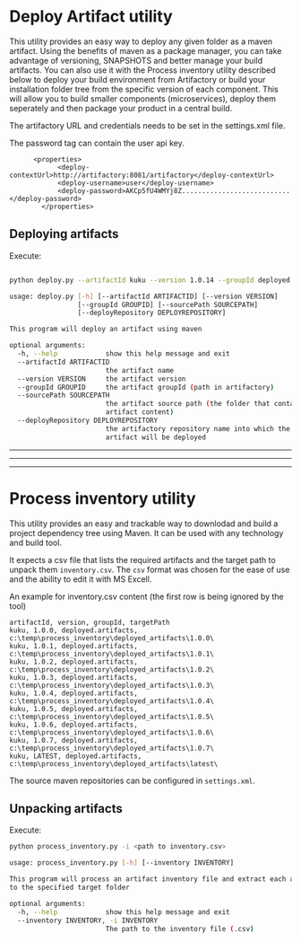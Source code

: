 # Deploy Artifact utility

This utility provides an easy way to deploy any given folder as a maven artifact.
Using the benefits of maven as a package manager, you can take advantage of versioning, SNAPSHOTS and better manage your build artifacts.
You can also use it with the Process inventory utility described below to deploy your build environment from Artifactory or build your installation folder tree from the specific version of each component.
This will allow you to build smaller components (microservices), deploy them seperately and then package your product in a central build. 

The artifactory URL and credentials needs to be set in the settings.xml file.

The password tag can contain the user api key.

```
      <properties>
            <deploy-contextUrl>http://artifactory:8081/artifactory</deploy-contextUrl>
            <deploy-username>user</deploy-username>
            <deploy-password>AKCp5fU4WMYj8Z...........................</deploy-password>
        </properties>
```


## Deploying artifacts

Execute:

```bash

python deploy.py --artifactId kuku --version 1.0.14 --groupId deployed.artifacts --deployRepository local-lib-Corporate_Dev --sourcePath C:\Temp\deploy-test

usage: deploy.py [-h] [--artifactId ARTIFACTID] [--version VERSION]
                 [--groupId GROUPID] [--sourcePath SOURCEPATH]
                 [--deployRepository DEPLOYREPOSITORY]

This program will deploy an artifact using maven

optional arguments:
  -h, --help            show this help message and exit
  --artifactId ARTIFACTID
                        the artifact name
  --version VERSION     the artifact version
  --groupId GROUPID     the artifact groupId (path in artifactory)
  --sourcePath SOURCEPATH
                        the artifact source path (the folder that contains the
                        artifact content)
  --deployRepository DEPLOYREPOSITORY
                        the artifactory repository name into which the
                        artifact will be deployed
```


----------------------------------------------------------------------------------------------------------
----------------------------------------------------------------------------------------------------------
----------------------------------------------------------------------------------------------------------

# Process inventory utility

This utility provides an easy and trackable way to downlodad and build a project dependency tree using Maven.
It can be used with any technology and build tool.

It expects a csv file that lists the required artifacts and the target path to unpack them `inventory.csv`.
The `csv` format was chosen for the ease of use and the ability to edit it with MS Excell.

An example for inventory.csv content (the first row is being ignored by the tool)
```
artifactId, version, groupId, targetPath
kuku, 1.0.0, deployed.artifacts, c:\temp\process_inventory\deployed_artifacts\1.0.0\
kuku, 1.0.1, deployed.artifacts, c:\temp\process_inventory\deployed_artifacts\1.0.1\
kuku, 1.0.2, deployed.artifacts, c:\temp\process_inventory\deployed_artifacts\1.0.2\
kuku, 1.0.3, deployed.artifacts, c:\temp\process_inventory\deployed_artifacts\1.0.3\
kuku, 1.0.4, deployed.artifacts, c:\temp\process_inventory\deployed_artifacts\1.0.4\
kuku, 1.0.5, deployed.artifacts, c:\temp\process_inventory\deployed_artifacts\1.0.5\
kuku, 1.0.6, deployed.artifacts, c:\temp\process_inventory\deployed_artifacts\1.0.6\
kuku, 1.0.7, deployed.artifacts, c:\temp\process_inventory\deployed_artifacts\1.0.7\
kuku, LATEST, deployed.artifacts, c:\temp\process_inventory\deployed_artifacts\latest\
```
The source maven repositories can be configured in `settings.xml`.


## Unpacking artifacts

Execute:

```bash
python process_inventory.py -i <path to inventory.csv>

usage: process_inventory.py [-h] [--inventory INVENTORY]

This program will process an artifact inventory file and extract each artifact
to the specified target folder

optional arguments:
  -h, --help            show this help message and exit
  --inventory INVENTORY, -i INVENTORY
                        The path to the inventory file (.csv)
```

